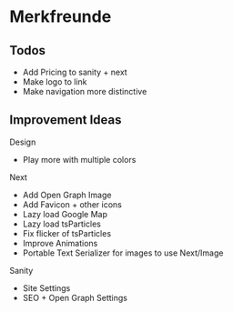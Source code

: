 # Merkfreunde


## Todos
- Add Pricing to sanity + next
- Make logo to link
- Make navigation more distinctive
## Improvement Ideas

Design

- Play more with multiple colors

Next

- Add Open Graph Image
- Add Favicon + other icons
- Lazy load Google Map
- Lazy load tsParticles
- Fix flicker of tsParticles
- Improve Animations
- Portable Text Serializer for images to use Next/Image

Sanity

- Site Settings
- SEO + Open Graph Settings
